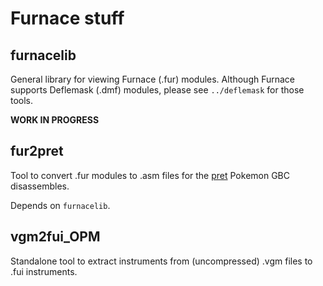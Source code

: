 # Furnace stuff

## furnacelib
General library for viewing Furnace (.fur) modules. Although Furnace supports Deflemask (.dmf) modules, please see `../deflemask` for those tools.

**WORK IN PROGRESS**

## fur2pret

Tool to convert .fur modules to .asm files for the [pret](https://github.com/pret) Pokemon GBC disassembles.

Depends on `furnacelib`.

## vgm2fui_OPM

Standalone tool to extract instruments from (uncompressed) .vgm files to .fui instruments.
